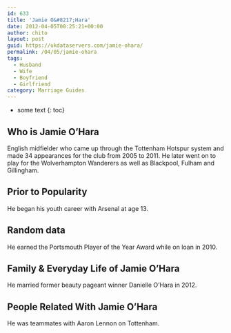 ```yaml
---
id: 633
title: 'Jamie O&#8217;Hara'
date: 2012-04-05T00:25:21+00:00
author: chito
layout: post
guid: https://ukdataservers.com/jamie-ohara/
permalink: /04/05/jamie-ohara
tags:
  - Husband
  - Wife
  - Boyfriend
  - Girlfriend
category: Marriage Guides
---
```


* some text
{: toc}


## Who is  Jamie O&#8217;Hara
                  
                  
                  
English midfielder who came up through the Tottenham Hotspur system and made 34 appearances for the club from 2005 to 2011. He later went on to play for the Wolverhampton Wanderers as well as Blackpool, Fulham and Gillingham.
                  
                
                
                
## Prior to Popularity 
                  
                  
                  
He began his youth career with Arsenal at age 13.
                  
                
                
                
## Random data 
                  
                  
                  
He earned the Portsmouth Player of the Year Award while on loan in 2010.
                  
                
                
                
## Family & Everyday Life of Jamie O&#8217;Hara
                  
                  
                  
He married former beauty pageant winner Danielle O&#8217;Hara in 2012. 
                  
                
                
                
## People Related With  Jamie O&#8217;Hara
                  
                  
                  
He was teammates with Aaron Lennon on Tottenham.
                  
                
              
            
          
          
          
    
    
  
